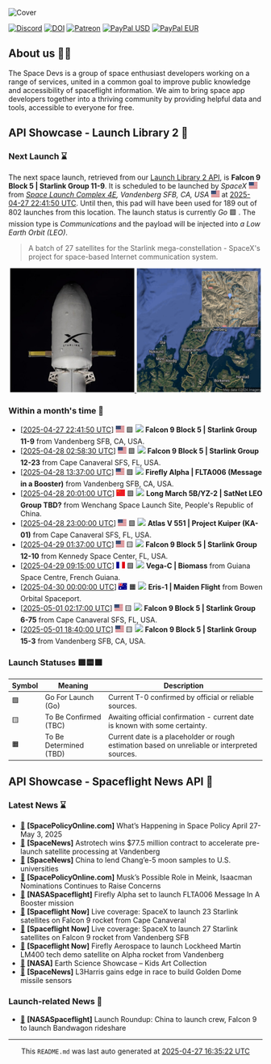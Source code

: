 ![Cover](https://raw.githubusercontent.com/TheSpaceDevs/Tutorials/main/assets/tsd_cover.png)


[![Discord](https://img.shields.io/badge/Discord-%237289DA.svg?style=for-the-badge&logo=discord&logoColor=white)](https://discord.gg/p7ntkNA)
[![DOI](https://img.shields.io/badge/DOI-10.5281/zenodo.15277896-blue.svg?style=for-the-badge)](https://doi.org/10.5281/zenodo.15277896)
[![Patreon](https://img.shields.io/badge/Patreon-F96854?style=for-the-badge&logo=patreon&logoColor=white)](https://www.patreon.com/TheSpaceDevs)
[![PayPal USD](https://img.shields.io/badge/PayPal-00457C?style=for-the-badge&logo=paypal&logoColor=white&label=USD)](https://www.paypal.com/donate/?hosted_button_id=UCPX4EL6E9JFA)
[![PayPal EUR](https://img.shields.io/badge/PayPal-00457C?style=for-the-badge&logo=paypal&logoColor=white&label=EUR)](https://www.paypal.com/donate/?hosted_button_id=5S7MGGWJJBHL6)

## About us 🧑‍🚀
The Space Devs is a group of space enthusiast developers working on a range of
services, united in a common goal to improve public knowledge and accessibility
of spaceflight information. We aim to bring space app developers together into a
thriving community by providing helpful data and tools, accessible to everyone
for free.

## API Showcase - Launch Library 2 🚀

### Next Launch ⌛
The next space launch, retrieved from our
<a href="https://thespacedevs.com/llapi">Launch Library 2 API</a>, is
**Falcon 9 Block 5 | Starlink Group 11-9**. It is scheduled to be launched by *SpaceX*
<img width="17" src="https://raw.githubusercontent.com/lipis/flag-icons/main/flags/4x3/us.svg" />
from *<a href="https://en.wikipedia.org/wiki/Vandenberg_Space_Launch_Complex_4#SLC-4E">Space Launch Complex 4E</a>, Vandenberg SFB, CA, USA*
<img width="17" src="https://raw.githubusercontent.com/lipis/flag-icons/main/flags/4x3/us.svg" />
at <a href="https://www.timeanddate.com/worldclock/fixedtime.html?iso=20250427T224150">2025-04-27 22:41:50 UTC</a>.  Until
then, this pad will have been used for 189
out of 802 launches from this location. The launch status is currently
*Go* 🟩 . The mission type is
*Communications* and the payload will be injected
into *a Low Earth Orbit
(LEO)*.
<br>
<blockquote>
  A batch of 27 satellites for the Starlink mega-constellation - SpaceX's project for space-based Internet communication system.
</blockquote>

<p float="left" align="center">
  <a href="https://en.wikipedia.org/wiki/Falcon_9" >
    <img alt="launch-image" width="49%" src="/profile/cache/launch_image.png" />
  </a>
  <a href="https://www.google.com/maps?q=34.632,-120.611" >
    <img alt="pad-location" width="49%" src="/profile/cache/new_pad_image.png"  />
  </a>
</p>

### Within a month's time 📅
- \[<a href="https://www.timeanddate.com/worldclock/fixedtime.html?iso=20250427T224150">2025-04-27 22:41:50 UTC</a>\]  <img width="17" src="https://raw.githubusercontent.com/lipis/flag-icons/main/flags/4x3/us.svg" /> 🟩  <a href="https://www.google.com/calendar/render?action=TEMPLATE&text=Falcon 9 Block 5 | Starlink Group 11-9&location=Vandenberg SFB, CA, USA&dates=20250427T224150Z%2F20250428T005100Z"><img border="0" width="15" src="https://upload.wikimedia.org/wikipedia/commons/a/a5/Google_Calendar_icon_%282020%29.svg"></a> **Falcon 9 Block 5 | Starlink Group 11-9** from Vandenberg SFB, CA, USA.
- \[<a href="https://www.timeanddate.com/worldclock/fixedtime.html?iso=20250428T025830">2025-04-28 02:58:30 UTC</a>\]  <img width="17" src="https://raw.githubusercontent.com/lipis/flag-icons/main/flags/4x3/us.svg" /> 🟩  <a href="https://www.google.com/calendar/render?action=TEMPLATE&text=Falcon 9 Block 5 | Starlink Group 12-23&location=Cape Canaveral SFS, FL, USA&dates=20250428T025830Z%2F20250428T055629Z"><img border="0" width="15" src="https://upload.wikimedia.org/wikipedia/commons/a/a5/Google_Calendar_icon_%282020%29.svg"></a> **Falcon 9 Block 5 | Starlink Group 12-23** from Cape Canaveral SFS, FL, USA.
- \[<a href="https://www.timeanddate.com/worldclock/fixedtime.html?iso=20250428T133700">2025-04-28 13:37:00 UTC</a>\]  <img width="17" src="https://raw.githubusercontent.com/lipis/flag-icons/main/flags/4x3/us.svg" /> 🟩  <a href="https://www.google.com/calendar/render?action=TEMPLATE&text=Firefly Alpha | FLTA006 (Message in a Booster)&location=Vandenberg SFB, CA, USA&dates=20250428T133700Z%2F20250428T142900Z"><img border="0" width="15" src="https://upload.wikimedia.org/wikipedia/commons/a/a5/Google_Calendar_icon_%282020%29.svg"></a> **Firefly Alpha | FLTA006 (Message in a Booster)** from Vandenberg SFB, CA, USA.
- \[<a href="https://www.timeanddate.com/worldclock/fixedtime.html?iso=20250428T200100">2025-04-28 20:01:00 UTC</a>\]  <img width="17" src="https://raw.githubusercontent.com/lipis/flag-icons/main/flags/4x3/cn.svg" /> 🟩  <a href="https://www.google.com/calendar/render?action=TEMPLATE&text=Long March 5B/YZ-2 | SatNet LEO Group TBD?&location=Wenchang Space Launch Site, People&#x27;s Republic of China&dates=20250428T200100Z%2F20250428T202500Z"><img border="0" width="15" src="https://upload.wikimedia.org/wikipedia/commons/a/a5/Google_Calendar_icon_%282020%29.svg"></a> **Long March 5B/YZ-2 | SatNet LEO Group TBD?** from Wenchang Space Launch Site, People's Republic of China.
- \[<a href="https://www.timeanddate.com/worldclock/fixedtime.html?iso=20250428T230000">2025-04-28 23:00:00 UTC</a>\]  <img width="17" src="https://raw.githubusercontent.com/lipis/flag-icons/main/flags/4x3/us.svg" /> 🟩  <a href="https://www.google.com/calendar/render?action=TEMPLATE&text=Atlas V 551 | Project Kuiper (KA-01)&location=Cape Canaveral SFS, FL, USA&dates=20250428T230000Z%2F20250429T010000Z"><img border="0" width="15" src="https://upload.wikimedia.org/wikipedia/commons/a/a5/Google_Calendar_icon_%282020%29.svg"></a> **Atlas V 551 | Project Kuiper (KA-01)** from Cape Canaveral SFS, FL, USA.
- \[<a href="https://www.timeanddate.com/worldclock/fixedtime.html?iso=20250429T013700">2025-04-29 01:37:00 UTC</a>\]  <img width="17" src="https://raw.githubusercontent.com/lipis/flag-icons/main/flags/4x3/us.svg" /> 🟨  <a href="https://www.google.com/calendar/render?action=TEMPLATE&text=Falcon 9 Block 5 | Starlink Group 12-10&location=Kennedy Space Center, FL, USA&dates=20250429T013700Z%2F20250429T060800Z"><img border="0" width="15" src="https://upload.wikimedia.org/wikipedia/commons/a/a5/Google_Calendar_icon_%282020%29.svg"></a> **Falcon 9 Block 5 | Starlink Group 12-10** from Kennedy Space Center, FL, USA.
- \[<a href="https://www.timeanddate.com/worldclock/fixedtime.html?iso=20250429T091500">2025-04-29 09:15:00 UTC</a>\]  <img width="17" src="https://raw.githubusercontent.com/lipis/flag-icons/main/flags/4x3/fr.svg" /> 🟩  <a href="https://www.google.com/calendar/render?action=TEMPLATE&text=Vega-C | Biomass&location=Guiana Space Centre, French Guiana&dates=20250429T091500Z%2F20250429T091500Z"><img border="0" width="15" src="https://upload.wikimedia.org/wikipedia/commons/a/a5/Google_Calendar_icon_%282020%29.svg"></a> **Vega-C | Biomass** from Guiana Space Centre, French Guiana.
- \[<a href="https://www.timeanddate.com/worldclock/fixedtime.html?iso=20250430T000000">2025-04-30 00:00:00 UTC</a>\]  <img width="17" src="https://raw.githubusercontent.com/lipis/flag-icons/main/flags/4x3/au.svg" /> 🟧  <a href="https://www.google.com/calendar/render?action=TEMPLATE&text=Eris-1 | Maiden Flight&location=Bowen Orbital Spaceport&dates=20250430T000000Z%2F20250430T000000Z"><img border="0" width="15" src="https://upload.wikimedia.org/wikipedia/commons/a/a5/Google_Calendar_icon_%282020%29.svg"></a> **Eris-1 | Maiden Flight** from Bowen Orbital Spaceport.
- \[<a href="https://www.timeanddate.com/worldclock/fixedtime.html?iso=20250501T021700">2025-05-01 02:17:00 UTC</a>\]  <img width="17" src="https://raw.githubusercontent.com/lipis/flag-icons/main/flags/4x3/us.svg" /> 🟨  <a href="https://www.google.com/calendar/render?action=TEMPLATE&text=Falcon 9 Block 5 | Starlink Group 6-75&location=Cape Canaveral SFS, FL, USA&dates=20250501T021700Z%2F20250501T064800Z"><img border="0" width="15" src="https://upload.wikimedia.org/wikipedia/commons/a/a5/Google_Calendar_icon_%282020%29.svg"></a> **Falcon 9 Block 5 | Starlink Group 6-75** from Cape Canaveral SFS, FL, USA.
- \[<a href="https://www.timeanddate.com/worldclock/fixedtime.html?iso=20250501T184000">2025-05-01 18:40:00 UTC</a>\]  <img width="17" src="https://raw.githubusercontent.com/lipis/flag-icons/main/flags/4x3/us.svg" /> 🟨  <a href="https://www.google.com/calendar/render?action=TEMPLATE&text=Falcon 9 Block 5 | Starlink Group 15-3&location=Vandenberg SFB, CA, USA&dates=20250501T184000Z%2F20250501T230800Z"><img border="0" width="15" src="https://upload.wikimedia.org/wikipedia/commons/a/a5/Google_Calendar_icon_%282020%29.svg"></a> **Falcon 9 Block 5 | Starlink Group 15-3** from Vandenberg SFB, CA, USA.


### Launch Statuses 🟩🟨🟧
<p align="center">
    <table class="tg">
    <thead>
      <tr>
        <th class="tg-0pky">Symbol</th>
        <th class="tg-0pky">Meaning</th>
        <th class="tg-0pky">Description</th>
      </tr>
    </thead>
    <tbody>
      <tr>
        <td class="tg-0pky">🟩</td>
        <td class="tg-0pky">Go For Launch (Go)</td>
        <td class="tg-0pky">Current T-0 confirmed by official or reliable sources.</td>
      </tr>
      <tr>
        <td class="tg-0pky">🟨</td>
        <td class="tg-0pky">To Be Confirmed (TBC)</td>
        <td class="tg-0pky">Awaiting official confirmation - current date is known with some certainty.</td>
      </tr>
      <tr>
        <td class="tg-0pky">🟧</td>
        <td class="tg-0pky">To Be Determined (TBD)</td>
        <td class="tg-0pky">Current date is a placeholder or rough estimation based on unreliable or interpreted sources.</td>
      </tr>
    </tbody>
    </table>
</p>

## API Showcase - Spaceflight News API 📰

### Latest News ⌛
- <a href="https://spacepolicyonline.com/news/whats-happening-in-space-policy-april-27-may-3-2025/" >🔗</a> **[SpacePolicyOnline.com]** What’s Happening in Space Policy April 27-May 3, 2025
- <a href="https://spacenews.com/astrotech-wins-77-5-million-contract-to-accelerate-pre-launch-satellite-processing-at-vandenberg/" >🔗</a> **[SpaceNews]** Astrotech wins $77.5 million contract to accelerate pre-launch satellite processing at Vandenberg
- <a href="https://spacenews.com/china-to-lend-change-5-moon-samples-to-u-s-universities/" >🔗</a> **[SpaceNews]** China to lend Chang’e-5 moon samples to U.S. universities
- <a href="https://spacepolicyonline.com/news/musks-possible-role-in-meink-isaacman-nominations-continues-to-raise-concerns/" >🔗</a> **[SpacePolicyOnline.com]** Musk’s Possible Role in Meink, Isaacman Nominations Continues to Raise Concerns
- <a href="https://www.nasaspaceflight.com/2025/04/firefly-flta006/" >🔗</a> **[NASASpaceflight]** Firefly Alpha set to launch FLTA006 Message In A Booster mission
- <a href="https://spaceflightnow.com/2025/04/26/live-coverage-spacex-to-launch-23-starlink-satellites-on-falcon-9-rocket-from-cape-canaveral-10/" >🔗</a> **[Spaceflight Now]** Live coverage: SpaceX to launch 23 Starlink satellites on Falcon 9 rocket from Cape Canaveral
- <a href="https://spaceflightnow.com/2025/04/26/live-coverage-spacex-to-launch-27-starlink-satellites-on-falcon-9-rocket-from-vandenberg-sfb-3/" >🔗</a> **[Spaceflight Now]** Live coverage: SpaceX to launch 27 Starlink satellites on Falcon 9 rocket from Vandenberg SFB
- <a href="https://spaceflightnow.com/2025/04/26/firefly-aerospace-to-launch-lockheed-martin-lm400-tech-demo-satellite-on-alpha-rocket-from-vandenberg/" >🔗</a> **[Spaceflight Now]** Firefly Aerospace to launch Lockheed Martin LM400 tech demo satellite on Alpha rocket from Vandenberg
- <a href="https://www.nasa.gov/science-research/earth-science/art-showcase/" >🔗</a> **[NASA]** Earth Science Showcase – Kids Art Collection
- <a href="https://spacenews.com/l3harris-gains-edge-in-race-to-build-golden-dome-missile-sensors/" >🔗</a> **[SpaceNews]** L3Harris gains edge in race to build Golden Dome missile sensors


### Launch-related News 🚀

- <a href="https://www.nasaspaceflight.com/2025/04/launch-roundup-042125/" >🔗</a> **[NASASpaceflight]** Launch Roundup: China to launch crew, Falcon 9 to launch Bandwagon rideshare


<hr>
  <div align="center">
  This <code>README.md</code> was last auto generated at <a href="https://www.timeanddate.com/worldclock/fixedtime.html?iso=20250427T163522">2025-04-27 16:35:22 UTC</a>
  <br>
  <!-- <a href="https://medium.com/@g.h.garrett" target="_blank">Learn to add space launches to your profile here!</a> -->
</div>